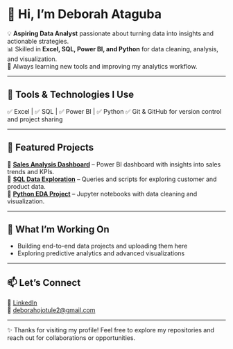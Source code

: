 # 👋 Hi, I’m Deborah Ataguba

💡 **Aspiring Data Analyst** passionate about turning data into insights and actionable strategies.  
📊 Skilled in **Excel, SQL, Power BI, and Python** for data cleaning, analysis, and visualization.  
🚀 Always learning new tools and improving my analytics workflow.

---

## 🔧 Tools & Technologies I Use
✅ Excel | ✅ SQL | ✅ Power BI | ✅ Python 
✅ Git & GitHub for version control and project sharing

---

## 📌 Featured Projects
🌟 [**Sales Analysis Dashboard**](#) – Power BI dashboard with insights into sales trends and KPIs.  
🌟 [**SQL Data Exploration**](#) – Queries and scripts for exploring customer and product data.  
🌟 [**Python EDA Project**](#) – Jupyter notebooks with data cleaning and visualization.

---

## 🌱 What I’m Working On
- Building end-to-end data projects and uploading them here
- Exploring predictive analytics and advanced visualizations

---

## 📫 Let’s Connect
🔗 [LinkedIn](https://www.linkedin.com/in/your-linkedin/)  
📧 deborahojotule2@gmail.com

---

✨ Thanks for visiting my profile! Feel free to explore my repositories and reach out for collaborations or opportunities.
